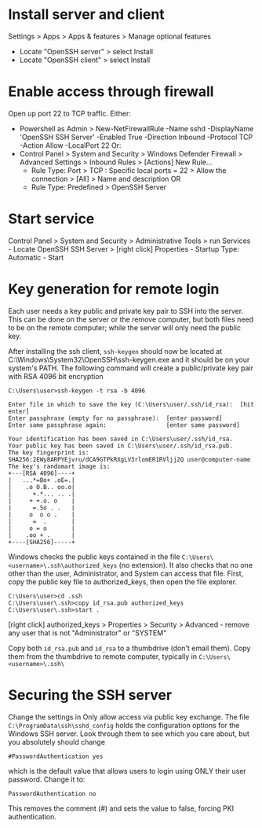 # Install server and client
Settings > Apps > Apps & features > Manage optional features

- Locate "OpenSSH server" > select Install
- Locate "OpenSSH client" > select Install
	
# Enable access through firewall
Open up port 22 to TCP traffic.
Either:

* Powershell as Admin > New-NetFirewallRule -Name sshd -DisplayName 'OpenSSH SSH Server' -Enabled True -Direction Inbound -Protocol TCP -Action Allow -LocalPort 22
Or:
* Control Panel > System and Security > Windows Defender Firewall > Advanced Settings > Inbound Rules > [Actions] New Rule...
	- Rule Type: Port > TCP : Specific local ports = 22 > Allow the connection > [All] > Name and description
	OR
	- Rule Type: Predefined > OpenSSH Server
	
# Start service
Control Panel > System and Security > Administrative Tools > run Services
	- Locate OpenSSH SSH Server > [right click] Properties
		- Startup Type: Automatic
		- Start
		
# Key generation for remote login
Each user needs a key public and private key pair to SSH into the server.  
This can be done on the server or the remove computer, but both files need to be on the remote computer; 
while the server will only need the public key.

After installing the ssh client, `ssh-keygen` should now be located at C:\Windows\System32\OpenSSH\ssh-keygen.exe 
and it should be on your system's PATH.  The following command will create a public/private key pair with RSA 4096 bit encryption


```
C:\Users\user>ssh-keygen -t rsa -b 4096

Enter file in which to save the key (C:\Users\user/.ssh/id_rsa):  [hit enter]
Enter passphrase (empty for no passphrase):  [enter password]
Enter same passphrase again:                 [enter same password]

Your identification has been saved in C:\Users\user/.ssh/id_rsa.
Your public key has been saved in C:\Users\user/.ssh/id_rsa.pub.
The key fingerprint is:
SHA256:2EWy8ARPYEjvru/dCA9GTPkRXgLV3rlomER1RVljj2Q user@computer-name
The key's randomart image is:
+---[RSA 4096]----+
|   ...*=Bo+ .oE=.|
|    .o O.B.. oo.o|
|      +.*... .. .|
|     + +.o. o    |
|      =.So . .   |
|     o  o o .    |
|      =  .       |
|     o = o       |
|    .oo + .      |
+----[SHA256]-----+
```

Windows checks the public keys contained in the file `C:\Users\<username>\.ssh\authorized_keys` (no extension).  It also checks that no one
other than the user, Administrator, and System can access that file.  First, copy the public key file to authorized_keys, then open the
file explorer.

```
C:\Users\user>cd .ssh
C:\Users\user\.ssh>copy id_rsa.pub authorized_keys
C:\Users\user\.ssh>start . 
```

[right click] authorized_keys > Properties > Security > Advanced
	- remove any user that is not "Administrator" or "SYSTEM"
	
Copy both `id_rsa.pub` and `id_rsa` to a thumbdrive (don't email them).  Copy them from the thumbdrive to remote computer, typically in 
`C:\Users\<username>\.ssh\`
	
# Securing the SSH server
Change the settings in Only allow access via public key exchange.  The file `C:\ProgramData\ssh\sshd_config` holds the configuration options
for the Windows SSH server.  Look through them to see which you care about, but you absolutely should change

```
#PasswordAuthentication yes
```

which is the default value that allows users to login using ONLY their user password.  Change it to:

```
PasswordAuthentication no
```

This removes the comment (#) and sets the value to false, forcing PKI authentication.
